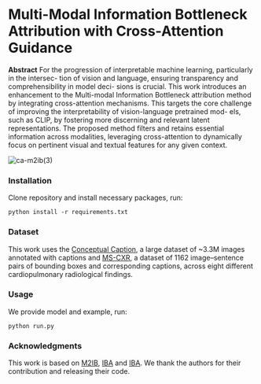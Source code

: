 # Multi-Modal Information Bottleneck Attribution with Cross-Attention Guidance

**Abstract**
For the progression of interpretable machine learning, particularly in the intersec-
tion of vision and language, ensuring transparency and comprehensibility in model deci-
sions is crucial. This work introduces an enhancement to the Multi-modal Information
Bottleneck attribution method by integrating cross-attention mechanisms. This targets
the core challenge of improving the interpretability of vision-language pretrained mod-
els, such as CLIP, by fostering more discerning and relevant latent representations. The
proposed method filters and retains essential information across modalities, leveraging
cross-attention to dynamically focus on pertinent visual and textual features for any given
context.

![ca-m2ib(3)](https://github.com/user-attachments/assets/445fc20a-c7ba-428d-939e-a6ca92eb50a6)


### Installation 

Clone repository and install necessary packages, run: 

```
python install -r requirements.txt

```

### Dataset 

This work uses the [Conceptual Caption](https://ai.google.com/research/ConceptualCaptions/), a large dataset of ~3.3M images annotated with captions and [MS-CXR](https://physionet.org/content/ms-cxr/0.1/), a dataset of 1162 image–sentence pairs of bounding boxes and corresponding captions, across eight different cardiopulmonary radiological findings. 

### Usage 

We provide model and example, run: 

```
python run.py
```

### Acknowledgments 

This work is based on [M2IB](https://github.com/YingWANGG/M2IB/tree/main), [IBA](https://github.com/bazingagin/IBA) and [IBA]( https://github.com/BioroboticsLab/IBA). We thank the authors for their contribution and releasing their code.
